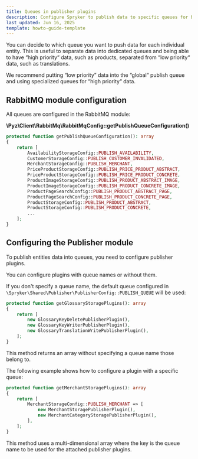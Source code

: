 ```yaml
---
title: Queues in publisher plugins
description: Configure Spryker to publish data to specific queues for better prioritization. Use RabbitMQ for queue setup and assign publisher plugins to default or custom queues.
last_updated: Jun 16, 2025
template: howto-guide-template
---
```


You can decide to which queue you want to push data for each individual entity. This is useful to separate data into dedicated queues and being able to have “high priority“ data, such as products, separated from “low priority“ data, such as translations.

We recommend putting “low priority” data into the “global“ publish queue and using specialized queues for “high priority“ data.

## RabbitMQ module configuration

All queues are configured in the RabbitMQ module:

**\Pyz\Client\RabbitMq\RabbitMqConfig::getPublishQueueConfiguration()**

```php
protected function getPublishQueueConfiguration(): array
{
    return [
        AvailabilityStorageConfig::PUBLISH_AVAILABILITY,
        CustomerStorageConfig::PUBLISH_CUSTOMER_INVALIDATED,
        MerchantStorageConfig::PUBLISH_MERCHANT,
        PriceProductStorageConfig::PUBLISH_PRICE_PRODUCT_ABSTRACT,
        PriceProductStorageConfig::PUBLISH_PRICE_PRODUCT_CONCRETE,
        ProductImageStorageConfig::PUBLISH_PRODUCT_ABSTRACT_IMAGE,
        ProductImageStorageConfig::PUBLISH_PRODUCT_CONCRETE_IMAGE,
        ProductPageSearchConfig::PUBLISH_PRODUCT_ABSTRACT_PAGE,
        ProductPageSearchConfig::PUBLISH_PRODUCT_CONCRETE_PAGE,
        ProductStorageConfig::PUBLISH_PRODUCT_ABSTRACT,
        ProductStorageConfig::PUBLISH_PRODUCT_CONCRETE,
        ...
    ];
}
```

## Configuring the Publisher module


To publish entities data into queues, you need to configure publisher plugins.

You can configure plugins with queue names or without them.

If you don't specify a queue name, the default queue configured in `\Spryker\Shared\Publisher\PublisherConfig::PUBLISH_QUEUE` will be used:


```php
protected function getGlossaryStoragePlugins(): array
{
    return [
        new GlossaryKeyDeletePublisherPlugin(),
        new GlossaryKeyWriterPublisherPlugin(),
        new GlossaryTranslationWritePublisherPlugin(),
    ];
}
```

This method returns an array without specifying a queue name those belong to. 

The following example shows how to configure a plugin with a specific queue:


```php
protected function getMerchantStoragePlugins(): array
{
    return [
        MerchantStorageConfig::PUBLISH_MERCHANT => [
            new MerchantStoragePublisherPlugin(),
            new MerchantCategoryStoragePublisherPlugin(),
        ],
    ];
}
```


This method uses a multi-dimensional array where the key is the queue name to be used for the attached publisher plugins.






























































